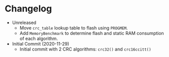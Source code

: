 # Changelog

* Unreleased
    * Move `crc_table` lookup table to flash using `PROGMEM`.
    * Add `MemoryBenchmark` to determine flash and static RAM consumption of
      each algorithm.
* Initial Commit (2020-11-29)
    * Initial commit with 2 CRC algorithms: `crc32()` and `crc16ccitt()`
